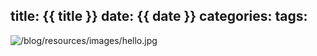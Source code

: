 title: {{ title }}
date: {{ date }}
categories:
tags:
---
![/blog/resources/images/hello.jpg](/blog/resources/images/hello.jpg)
